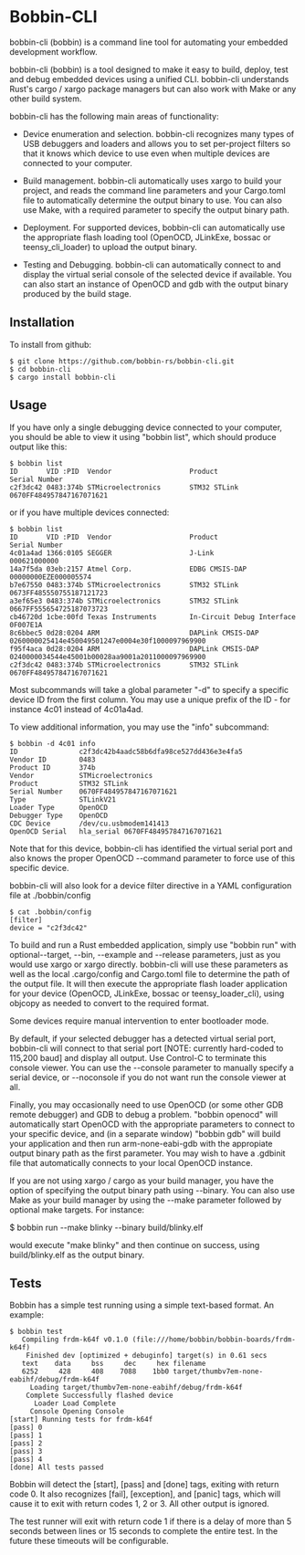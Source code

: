 # Bobbin-CLI

bobbin-cli (bobbin) is a command line tool for automating your embedded development workflow.

bobbin-cli (bobbin) is a tool designed to make it easy to build, deploy, test and debug embedded
devices using a unified CLI. bobbin-cli understands Rust's cargo / xargo package managers
but can also work with Make or any other build system.

bobbin-cli has the following main areas of functionality:

-  Device enumeration and selection. bobbin-cli recognizes many types of USB debuggers and loaders
   and allows you to set per-project filters so that it knows which device to use even when
   multiple devices are connected to your computer.

-  Build management. bobbin-cli automatically uses xargo to build your project, and reads the
   command line parameters and your Cargo.toml file to automatically determine the output binary
   to use. You can also use Make, with a required parameter to specify the output binary path.

-  Deployment. For supported devices, bobbin-cli can automatically use the appropriate flash
   loading tool (OpenOCD, JLinkExe, bossac or teensy_cli_loader) to upload the output binary.

-  Testing and Debugging. bobbin-cli can automatically connect to and display the virtual serial
   console of the selected device if available. You can also start an instance of OpenOCD and gdb with
   the output binary produced by the build stage.


## Installation

<!--
To install from cargo:

```
$ cargo install bobbin-cli
```
-->

To install from github:

```
$ git clone https://github.com/bobbin-rs/bobbin-cli.git
$ cd bobbin-cli
$ cargo install bobbin-cli
```

## Usage

If you have only a single debugging device connected to your computer, you should be able to view
it using "bobbin list", which should produce output like this:

```
$ bobbin list
ID       VID :PID  Vendor                   Product                          Serial Number
c2f3dc42 0483:374b STMicroelectronics       STM32 STLink                     0670FF484957847167071621
```

or if you have multiple devices connected:

```
$ bobbin list
ID       VID :PID  Vendor                   Product                          Serial Number
4c01a4ad 1366:0105 SEGGER                   J-Link                           000621000000
14a7f5da 03eb:2157 Atmel Corp.              EDBG CMSIS-DAP                   00000000EZE000005574
b7e67550 0483:374b STMicroelectronics       STM32 STLink                     0673FF485550755187121723
a3ef65e3 0483:374b STMicroelectronics       STM32 STLink                     0667FF555654725187073723
cb46720d 1cbe:00fd Texas Instruments        In-Circuit Debug Interface       0F007E1A
8c6bbec5 0d28:0204 ARM                      DAPLink CMSIS-DAP                0260000025414e450049501247e0004e30f1000097969900
f95f4aca 0d28:0204 ARM                      DAPLink CMSIS-DAP                0240000034544e45001b00028aa9001a2011000097969900
c2f3dc42 0483:374b STMicroelectronics       STM32 STLink                     0670FF484957847167071621
```

Most subcommands will take a global parameter "-d" to specify a specific device ID from the first column. You
may use a unique prefix of the ID - for instance 4c01 instead of 4c01a4ad.

To view additional information, you may use the "info" subcommand:

```
$ bobbin -d 4c01 info
ID               c2f3dc42b4aadc58b6dfa98ce527dd436e3e4fa5
Vendor ID        0483
Product ID       374b
Vendor           STMicroelectronics
Product          STM32 STLink
Serial Number    0670FF484957847167071621
Type             STLinkV21
Loader Type      OpenOCD
Debugger Type    OpenOCD
CDC Device       /dev/cu.usbmodem141413
OpenOCD Serial   hla_serial 0670FF484957847167071621
```

Note that for this device, bobbin-cli has identified the virtual serial port and also knows the proper
OpenOCD --command parameter to force use of this specific device.

bobbin-cli will also look for a device filter directive in a YAML configuration file at ./bobbin/config

```
$ cat .bobbin/config
[filter]
device = "c2f3dc42"
```

To build and run a Rust embedded application, simply use "bobbin run" with optional--target, --bin,
--example and --release parameters, just as you would use xargo or xargo directly. bobbin-cli will
use these parameters as well as the local .cargo/config and Cargo.toml file to determine the path of
the output file. It will then execute the appropriate flash loader application for your device (OpenOCD, 
JLinkExe, bossac or teensy_loader_cli), using objcopy as needed to convert to the required format.

Some devices require manual intervention to enter bootloader mode.

By default, if your selected debugger has a detected virtual serial port, bobbin-cli will connect to that
serial port [NOTE: currently hard-coded to 115,200 baud] and display all output. Use Control-C to terminate
this console viewer. You can use the --console parameter to manually specify a serial device, or
--noconsole if you do not want run the console viewer at all.

Finally, you may occasionally need to use OpenOCD (or some other GDB remote debugger) and GDB to debug
a problem. "bobbin openocd" will automatically start OpenOCD with the appropriate parameters to
connect to your specific device, and (in a separate window) "bobbin gdb" will build your application
and then run arm-none-eabi-gdb with the appropiate output binary path as the first parameter. You may wish
to have a .gdbinit file that automatically connects to your local OpenOCD instance.

If you are not using xargo / cargo as your build manager, you have the option of specifying the output binary
path using --binary. You can also use Make as your build manager by using the --make parameter followed by
optional make targets. For instance:

$ bobbin run --make blinky --binary build/blinky.elf

would execute "make blinky" and then continue on success, using build/blinky.elf as the output binary.

## Tests

Bobbin has a simple test running using a simple text-based format. An example:

```
$ bobbin test
   Compiling frdm-k64f v0.1.0 (file:///home/bobbin/bobbin-boards/frdm-k64f)
    Finished dev [optimized + debuginfo] target(s) in 0.61 secs
   text	   data	    bss	    dec	    hex	filename
   6252	    428	    408	   7088	   1bb0	target/thumbv7em-none-eabihf/debug/frdm-k64f
     Loading target/thumbv7em-none-eabihf/debug/frdm-k64f
    Complete Successfully flashed device
      Loader Load Complete
     Console Opening Console
[start] Running tests for frdm-k64f
[pass] 0
[pass] 1
[pass] 2
[pass] 3
[pass] 4
[done] All tests passed
```

Bobbin will detect the [start], [pass] and [done] tags, exiting with return code 0. It also recognizes
[fail], [exception], and [panic] tags, which will cause it to exit with return codes 1, 2 or 3. All other
output is ignored.

The test runner will exit with return code 1 if there is a delay of more than 5 seconds between lines
or 15 seconds to complete the entire test. In the future these timeouts will be configurable.